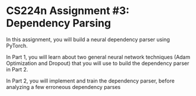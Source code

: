 # CS224n Assignment #3: Dependency Parsing

In this assignment, you will build a neural dependency parser using PyTorch. 

In Part 1, you will learn about two general neural network techniques (Adam Optimization and Dropout) that you will use to build the dependency parser in Part 2. 

In Part 2, you will implement and train the dependency parser, before analyzing a few erroneous dependency parses
